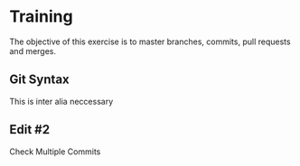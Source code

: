 # Training
The objective of this exercise is to master branches, commits, pull requests and merges.
## Git Syntax
This is inter alia neccessary 
## Edit #2
Check Multiple Commits

